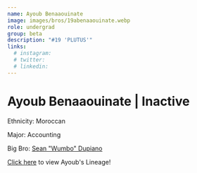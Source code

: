 ```yaml
---
name: Ayoub Benaaouinate
image: images/bros/19abenaaouinate.webp
role: undergrad
group: beta
description: "#19 'PLUTUS'"
links:
  # instagram: 
  # twitter: 
  # linkedin: 
---
```


# Ayoub Benaaouinate | Inactive
Ethnicity: Moroccan

Major: Accounting

Big Bro: [Sean "Wumbo" Dupiano](03sdupiano)

[Click here](/ujis/) to view Ayoub's Lineage!

